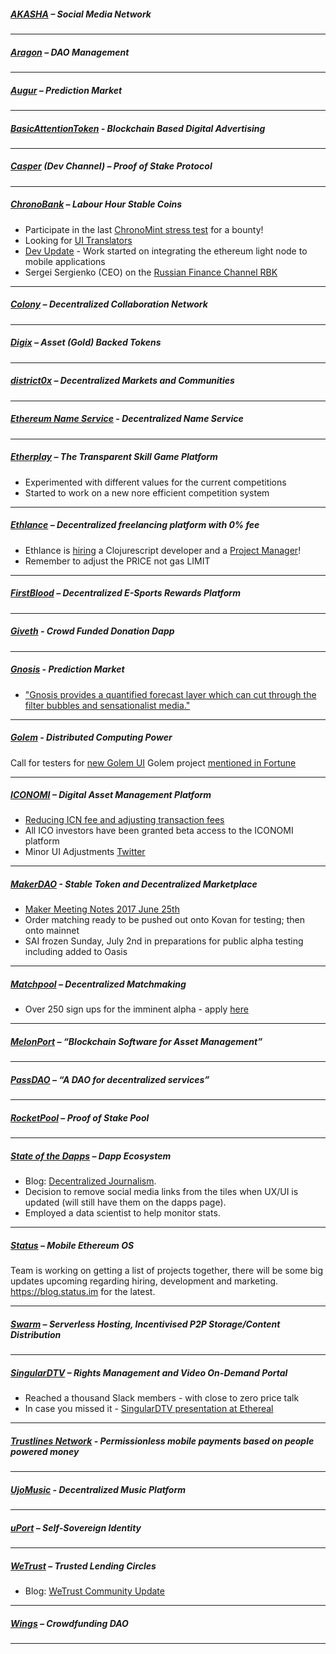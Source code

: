 
##### [AKASHA](http://akasha.world/) – Social Media Network


---
##### [Aragon](http://aragon.one/) – DAO Management


---
##### [Augur](https://augur.net/) – Prediction Market


---
##### [BasicAttentionToken](https://basicattentiontoken.org/) - Blockchain Based Digital Advertising


---  
##### [Casper](https://blog.ethereum.org/2015/08/01/introducing-casper-friendly-ghost/) (Dev Channel) – Proof of Stake Protocol

---
##### [ChronoBank](http://chronobank.io/) – Labour Hour Stable Coins
- Participate in the last [ChronoMint stress test](https://twitter.com/ChronobankNews/status/881421985879699456) for a bounty!
- Looking for [UI Translators](https://twitter.com/ChronobankNews/status/880343907137200129)
- [Dev Update](https://twitter.com/ChronobankNews/status/879589837422161920) - Work started on integrating the ethereum light node to mobile applications
- Sergei Sergienko (CEO) on the [Russian Finance Channel RBK](https://www.youtube.com/watch?v=OGBL-OdQyjw&feature=youtu.be&a)

---
##### [Colony](http://colony.io/) – Decentralized Collaboration Network

---
##### [Digix](https://digix.io/) – Asset (Gold) Backed Tokens

---
##### [district0x](https://district0x.io/) – Decentralized Markets and Communities

---
##### [Ethereum Name Service](https://ens.codetract.io) - Decentralized Name Service


---
##### [Etherplay](http://etherplay.io) – The Transparent Skill Game Platform
- Experimented with different values for the current competitions
- Started to work on a new nore efficient competition system

---
##### [Ethlance](http://ethlance.com/) – Decentralized freelancing platform with 0% fee
- Ethlance is [hiring](https://ethlance.com/#/job/128) a Clojurescript developer and a [Project Manager](https://ethlance.com/#/job/129)!
- Remember to adjust the PRICE not gas LIMIT

---
##### [FirstBlood](https://firstblood.io/) – Decentralized E-Sports Rewards Platform

---
##### [Giveth](http://www.giveth.io/) - Crowd Funded Donation Dapp


---
##### [Gnosis](https://gnosis.pm/) - Prediction Market 
- ["Gnosis provides a quantified forecast layer which can cut through the filter bubbles and sensationalist media."](https://twitter.com/gnosisPM/status/880061953892339712)

---  
##### [Golem](https://golem.network/) - Distributed Computing Power
Call for testers for [new Golem UI](https://blog.golemproject.net/testers-wanted-for-a-new-golem-gui-4bb6d0218b35)
Golem project [mentioned in Fortune](http://fortune.com/2017/06/26/bitcoin-blockchain-cryptocurrency-market/)

---
##### [ICONOMI](https://iconomi.net/) – Digital Asset Management Platform
- [Reducing ICN fee and adjusting transaction fees](https://medium.com/iconominet/upcoming-change-to-our-fee-structure-reducing-icn-fee-and-adjusting-transaction-fees-79f8f703163a)
- All ICO investors have been granted beta access to the ICONOMI platform
- Minor UI Adjustments [Twitter](https://twitter.com/iconominet/status/881073041828179968)
---
##### [MakerDAO](http://makerdao.com/) - Stable Token and Decentralized Marketplace
- [Maker Meeting Notes 2017 June 25th](https://steemit.com/makerdao/@kennyrowe/maker-meeting-notes-2017-june-25th)
- Order matching ready to be pushed out onto Kovan for testing; then onto mainnet
- SAI frozen Sunday, July 2nd in preparations for public alpha testing including added to Oasis

---
##### [Matchpool](http://matchpool.co/) – Decentralized Matchmaking
- Over 250 sign ups for the imminent alpha - apply [here](http://matchpool.org)

---
##### [MelonPort](https://melonport.com/) – “Blockchain Software for Asset Management”


---
##### [PassDAO](https://forum.passdao.org/) – “A DAO for decentralized services”

  
  ---
##### [RocketPool](http://www.rocketpool.net/) – Proof of Stake Pool


---
##### [State of the Dapps](https://dapps.ethercasts.com/) – Dapp Ecosystem
- Blog: [Decentralized Journalism](https://medium.com/ethercasts/decentralized-journalism-7aadf1b98529).
- Decision to remove social media links from the tiles when UX/UI is updated (will still have them on the dapps page). 
- Employed a data scientist to help monitor stats. 

---
##### [Status](http://status.im/) – Mobile Ethereum OS

Team is working on getting a list of projects together, there will be some big updates upcoming regarding hiring, development and marketing.
https://blog.status.im for the latest. 

---
##### [Swarm](http://swarm-gateways.net/bzz:/theswarm.eth/) – Serverless Hosting, Incentivised P2P Storage/Content Distribution


---
##### [SingularDTV](https://singulardtv.com/) – Rights Management and Video On-Demand Portal
- Reached a thousand Slack members - with close to zero price talk
- In case you missed it - [SingularDTV presentation at Ethereal](https://singulardtv.com/video/TQJeAE0KTnY) 

---
##### [Trustlines Network](http://trustlines.network) - Permissionless mobile payments based on people powered money


---
##### [UjoMusic](https://ujomusic.com/) - Decentralized Music Platform


---  
##### [uPort](https://www.uport.me/) – Self-Sovereign Identity 

---
##### [WeTrust](https://www.wetrust.io/) – Trusted Lending Circles
- Blog: [WeTrust Community Update](https://blog.wetrust.io/wetrust-community-update-6-29-a51340427448)

---
##### [Wings](https://wings.ai/) – Crowdfunding DAO


---

